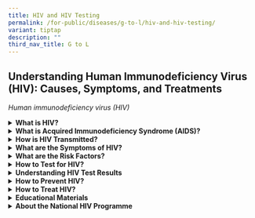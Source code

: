 ```yaml
---
title: HIV and HIV Testing
permalink: /for-public/diseases/g-to-l/hiv-and-hiv-testing/
variant: tiptap
description: ""
third_nav_title: G to L
---
```

<h2>Understanding Human Immunodeficiency Virus (HIV): Causes, Symptoms, and Treatments</h2>
<p><em>Human immunodeficiency virus (HIV)</em>
</p>
<div data-type="detailGroup" class="isomer-accordion isomer-accordion-white">
<details class="isomer-details">
<summary><strong>What is HIV?</strong>
</summary>
<div data-type="detailsContent" class="isomer-details-content">
<p>Human immunodeficiency virus (HIV) is a virus that weakens your body’s
immune system by destroying CD4 (T-cell) lymphocytes. It is spread through
bodily fluids like breast milk, blood, semen, or vaginal discharge from
a person living with HIV.&nbsp;</p>
<p>Most people contract HIV through unprotected sex, sharing or using unsanitised
drug equipment like needles, or not taking medication to prevent or treat
HIV. If untreated, HIV can lead to acquired immunodeficiency syndrome (AIDS).&nbsp;</p>
</div>
</details>
<details class="isomer-details">
<summary><strong>What is Acquired Immunodeficiency Syndrome (AIDS)?</strong>
</summary>
<div data-type="detailsContent" class="isomer-details-content">
<p>Acquired immunodeficiency syndrome (AIDS) is an advanced stage of HIV
infection, causing your immune system to be severely weakened. You receive
an AIDS diagnosis when:</p>
<ul data-tight="true" class="tight">
<li>
<p>Your CD4 cell count falls below 200 cells/mm<sup>3</sup>; or</p>
</li>
<li>
<p>You develop one or more opportunistic infections regardless of your CD4
cell count.</p>
</li>
</ul>
<p>For reference, a healthy CD4 cell count is above 500 cells/mm<sup>3</sup>.</p>
</div>
</details>
<details class="isomer-details">
<summary><strong>How is HIV Transmitted?</strong>
</summary>
<div data-type="detailsContent" class="isomer-details-content">
<p>HIV is transmitted through:</p>
<ul data-tight="true" class="tight">
<li>
<p>Unprotected vaginal or anal sex with an infected person;</p>
</li>
<li>
<p>Sharing of contaminated needles and sharps;</p>
</li>
<li>
<p>Infected women transmitting HIV to their baby during pregnancy, birth,
or breastfeeding; or</p>
</li>
<li>
<p>Contact with infected blood and blood products (e.g. organs, plasma).</p>
</li>
</ul>
<p>HIV does not spread via:</p>
<ul data-tight="true" class="tight">
<li>
<p>Shaking hands, hugging, or touching;</p>
</li>
<li>
<p>Saliva, tears, or sweat;</p>
</li>
<li>
<p>Kissing;</p>
</li>
<li>
<p>Coughing or sneezing;</p>
</li>
<li>
<p>Sharing food and drinks;</p>
</li>
<li>
<p>Toilet seats;</p>
</li>
<li>
<p>Touching of common surfaces;</p>
</li>
<li>
<p>Mosquitoes, ticks, or other insects;</p>
</li>
<li>
<p>Air or water; or</p>
</li>
<li>
<p>Drinking fountains.</p>
</li>
</ul>
</div>
</details>
<details class="isomer-details">
<summary><strong>What are the Symptoms of HIV?</strong>
</summary>
<div data-type="detailsContent" class="isomer-details-content">
<p>HIV infection progresses through four different stages:</p>
<p><strong><u>Seroconversion Illness/Acute Retroviral Syndrome&nbsp;</u></strong>
</p>
<p>This stage is characterised by flu-like symptoms like fever, swelling
of the lymph nodes, rash, sore throat, muscle pain, diarrhoea, nausea,
vomiting, headache, weight loss, or oral thrush. Some individuals may have
oral and genital ulcerations and neurological illnesses like aseptic meningitis.
The symptoms usually resolve on their own in most patients. The median
duration is 20 days, but it could range from less than a week to three
months.</p>
<p><strong><u>Asymptomatic (“Latent”) Disease</u></strong>
</p>
<p>There are no specific symptoms or signs in this stage, but the virus is
actively replicating and destroying the immune system by reducing CD4 cell
count. Swollen lymph nodes, which are often not noticed by the patient,
are usually present.</p>
<p><strong><u>Symptomatic Disease</u></strong>
</p>
<p>This stage presents more obvious symptoms such as:</p>
<ul data-tight="true" class="tight">
<li>
<p>Fever;&nbsp;</p>
</li>
<li>
<p>Weight loss;&nbsp;</p>
</li>
<li>
<p>Swollen lymph nodes;&nbsp;</p>
</li>
<li>
<p>Skin and oral conditions (such as oral thrush, hairy leukoplakia, herpes
zoster, recurrent herpes simplex); and&nbsp;</p>
</li>
<li>
<p>Immunological conditions (such as having . idiopathic thrombocytopenic
purpura, multiple drug allergies).</p>
</li>
</ul>
<p><strong><u>AIDS</u></strong>
</p>
<p>The last stage of infection is characterised by:</p>
<ul data-tight="true" class="tight">
<li>
<p>Your CD4 cell count falling below 200 cells/mm<sup>3</sup>; or</p>
</li>
<li>
<p>Developing one or more opportunistic infections regardless of your CD4
cell count.</p>
</li>
</ul>
<p>Opportunistic infections include:</p>
<ul data-tight="true" class="tight">
<li>
<p>Viral: Persistent HSV ulceration for more than 1 month; CMV retinitis
or diseases involving body parts other than the liver, spleen, or lymph
nodes.</p>
</li>
<li>
<p>Bacterial: Tuberculosis (especially extrapulmonary); atypical mycobacteria
infections; recurrent bacterial pneumonia (2 or more episodes in 1 year);
recurrent non-typhoid-salmonella septicaemia.</p>
</li>
<li>
<p>Fungi: Oesophageal candidiasis; cryptococcal meningitis; histoplasmosis
(extra-pulmonary); pneumocystis jiroveci pneumonia.</p>
</li>
<li>
<p>Protozoa: Cerebral toxoplasmosis; cryptosporidial diarrhoea.</p>
</li>
<li>
<p>Selected tumours: Non-Hodgkin’s lymphoma; CNS lymphoma; Kaposi’s sarcoma;
cervical cancer.</p>
</li>
<li>
<p>Others: Wasting; dementia; progressive multi-focal leucoencepholopathy.</p>
</li>
</ul>
</div>
</details>
<details class="isomer-details">
<summary><strong>What are the Risk Factors?</strong>
</summary>
<div data-type="detailsContent" class="isomer-details-content">
<p>Risk factors include:</p>
<ul data-tight="true" class="tight">
<li>
<p>Unprotected sex with a person who has a HIV detectable viral load;</p>
</li>
<li>
<p>Having multiple sexual partners;</p>
</li>
<li>
<p>Inconsistent condom use;</p>
</li>
<li>
<p>Engaging in sexual activities under the influence of alcohol or other
drugs;</p>
</li>
<li>
<p>Sharing needles, syringes or other drug injection equipment;</p>
</li>
<li>
<p>Exchanging sex for money or drugs; or&nbsp;</p>
</li>
<li>
<p>History or current presence of other STIs.&nbsp;</p>
</li>
</ul>
</div>
</details>
<details class="isomer-details">
<summary><strong>How to Test for HIV?&nbsp;</strong>
</summary>
<div data-type="detailsContent" class="isomer-details-content">
<p>Getting tested for HIV is the only way to know your status. Delaying detection
and diagnosis could lead to poorer prognosis and treatment outcomes, increasing
the risk of transmission.</p>
<p>In Singapore, HIV testing is typically performed in hospitals, clinics,
and community-based organisations. Some clinics provide anonymous or rapid
testing services, where the latter can provide results in 20 minutes.&nbsp;</p>
<p>You can also use HIV self-test kits. They can be purchased under the HIV
self-testing pilot programme at the Department of Sexually Transmitted
Infections Control (DSC) Clinic and Action for AIDS (AfA) Anonymous Test
Site (ATS).&nbsp;</p>
<p>Learn about HIV self-test kits <u>here</u>.</p>
</div>
</details>
<details class="isomer-details">
<summary><strong>Understanding HIV Test Results</strong>
</summary>
<div data-type="detailsContent" class="isomer-details-content">
<p>You Tested Negative for HIV. What’s Next?</p>
<p>A negative result means there were no signs of a HIV infection in your
sample. However, you might still be infected because HIV takes about one
to six weeks to incubate. The time between potential exposure and testing
is called the window period.</p>
<p>Different HIV tests have different window periods. Ask your healthcare
provider about the window period for the HIV test you are taking. For HIV
self-test kits, you can find the information &nbsp;in the package.&nbsp;</p>
<p>If you have a negative HIV test result and the last possible HIV exposure
was:</p>
<table style="minWidth: 50px">
<colgroup>
<col>
<col>
</colgroup>
<tbody>
<tr>
<td rowspan="1" colspan="1">
<p>Less than 72 hours ago</p>
</td>
<td rowspan="1" colspan="1">
<p>You may need post-exposure prophylaxis (PEP) (see PEP below under ‘HIV
Prevention and Treatment’).</p>
</td>
</tr>
<tr>
<td rowspan="1" colspan="1">
<p>Less than 90 days ago</p>
</td>
<td rowspan="1" colspan="1">
<p>You will need to repeat the HIV test.</p>
</td>
</tr>
</tbody>
</table>
<p>If you get a negative test result again after the window period, and have
no possible HIV exposure during that time, then you do not have HIV.&nbsp;</p>
<p>You Tested HIV Positive, What’s Next?</p>
<p>All positive test results require a follow-up test for confirmation.&nbsp;</p>
<p>If you test positive:</p>
<table style="minWidth: 50px">
<colgroup>
<col>
<col>
</colgroup>
<tbody>
<tr>
<td rowspan="1" colspan="1">
<p>On a HIV self-test kit</p>
</td>
<td rowspan="1" colspan="1">
<p>Repeat the testing at a healthcare facility; includes <a href="https://www.healthhub.sg/a-z/diseases-and-conditions/18/topics_hiv_aids" rel="noopener noreferrer nofollow" target="_blank">anonymous testing</a> sites.</p>
</td>
</tr>
<tr>
<td rowspan="1" colspan="1">
<p>At a healthcare facility</p>
</td>
<td rowspan="1" colspan="1">
<p>Repeat testing will be done automatically.</p>
</td>
</tr>
</tbody>
</table>
<p>If you get a positive test result again, it means you have HIV.&nbsp;</p>
<p>What to do When Diagnosed with HIV?</p>
<p>There is currently no effective cure for HIV, but it can be controlled
with proper care. This can be done through antiretroviral therapy (ART).
With early detection and treatment, people living with HIV can live long,
healthy lives, and protect their partners.&nbsp;</p>
<p>HIV treatment is available in most public hospitals like the <a href="https://www.ncid.sg/Facilities-Services/Services/Pages/Clinical-HIV-Programme.aspx" rel="noopener noreferrer nofollow" target="_blank">National Centre for Infectious Diseases (NCID)</a>,
<a href="https://www.nuh.com.sg/care-at-nuh/specialties/medicine/infectious-diseases" rel="noopener noreferrer nofollow" target="_blank">National University Hospital (NUH)</a>, Singapore General Hospital (SGH),
and Changi General Hospital (CGH); and private healthcare institutions
in Singapore. Most HIV medications are <a href="https://www.moh.gov.sg/healthcare-schemes-subsidies/subsidised-drug-list" rel="noopener noreferrer nofollow" target="_blank">subsidised</a>,
making them accessible and affordable.&nbsp;</p>
</div>
</details>
<details class="isomer-details">
<summary><strong>How to Prevent HIV?</strong>
</summary>
<div data-type="detailsContent" class="isomer-details-content">
<p>How to Prevent Getting HIV?</p>
<p>Staying HIV negative means:</p>
<ul data-tight="true" class="tight">
<li>
<p>Practising the ABCD approach to prevent HIV (Abstinence from casual sex,
Be faithful, Correct and consistent condom usage, and early Detection);</p>
</li>
<li>
<p>Considering taking pre-exposure prophylaxis (PrEP) treatment if there
is ongoing risk (see PrEP below under ‘HIV Prevention and Treatment’);
and</p>
</li>
<li>
<p>Testing regularly for HIV, or every 3–6 months if you engage in risky
behaviours.&nbsp;&nbsp;&nbsp;</p>
</li>
</ul>
<p>&nbsp;</p>
<p>What is Pre-exposure Prophylaxis (PrEP) Treatment?</p>
<p>Pre-exposure Prophylaxis (PrEP) is a risk-reduction treatment against
HIV. When taken as prescribed, PrEP is highly effective at preventing HIV
infection. PrEP only protects against HIV, so condom use is still important
to prevent other sexually transmitted infections (STIs).&nbsp;</p>
<p>Find out if PrEP is suitable for you <a href="https://form.gov.sg/633d18823c24b6001161899a" rel="noopener noreferrer nofollow" target="_blank">here</a>.&nbsp;</p>
<p>Talk to your doctor if you are interested in PrEP.</p>
<p>What is Post-exposure Prophylaxis (PEP) Treatment?</p>
<p>Post-exposure prophylaxis (PEP) is a short course of HIV medicine to prevent
its transmission. It must be used within 72 hours of possible high-risk
exposure and should only be used during emergencies. High-risk exposure
to HIV includes:</p>
<ul data-tight="true" class="tight">
<li>
<p>Any unprotected anal or vaginal sex with someone who is HIV positive or
belongs to a HIV-risk group (commercial sex workers, IV drug users, men
who have sex with men, or bisexual men);</p>
</li>
<li>
<p>Sharing or exposure to contaminated needles or blades, particularly needle-stick
injuries; or</p>
</li>
<li>
<p>Victims of sexual assault.</p>
</li>
</ul>
<p>PEP is not meant for regular use, and it is not a substitute for other
HIV prevention methods such as consistent condom use. You should consider
PrEP instead if you are repeatedly exposed to HIV.</p>
<p>Talk to your doctor if you think you need PEP. Should you require PEP
during emergencies, please visit the Emergency Department of any public
hospital and request for it.</p>
</div>
</details>
<details class="isomer-details">
<summary><strong>How to Treat HIV?</strong>
</summary>
<div data-type="detailsContent" class="isomer-details-content">
<p>What is Antiretroviral Therapy (ART)?</p>
<p>Antiretroviral Therapy (ART) is recommended for all individuals living
with HIV. Although ART cannot cure HIV, it can control the virus and help
them live longer, healthier lives. ART can also reduce the risk of HIV
transmission, but it does not prevent transmission of other STIs.</p>
<p>What is Treatment as Prevention (TasP)?</p>
<p>Treatment as Prevention (TasP) refers to the use of HIV medicine to decrease
the risk of HIV transmission. People living with HIV who take the medicine
as prescribed can suppress their HIV viral load to an undetectable level
(less than 50 copies/ml), reducing the risk of HIV transmission to others
(i.e. Undetectable = Untransmittable, U=U).</p>
</div>
</details>
<details class="isomer-details">
<summary><strong>Educational Materials</strong>
</summary>
<div data-type="detailsContent" class="isomer-details-content">
<p>National HIV Recommendations and Guidelines&nbsp;</p>
<p>Developed by the National HIV Programme (NHIVP), the following recommendations
and guidelines are used to promote HIV prevention, treatment, and care:</p>
<ul data-tight="true" class="tight">
<li>
<p>HIV Testing Recommendations;</p>
</li>
<li>
<p>Pre-Exposure Prophylaxis (PrEP) Guidance;</p>
</li>
<li>
<p>Antiretroviral Therapy (ART) Recommendations; and&nbsp;</p>
</li>
<li>
<p>Primary Care Recommendations.</p>
</li>
</ul>
<p>Find the guidelines <a href="https://www.ncid.sg/nhivp" rel="noopener noreferrer nofollow" target="_blank">here</a>.&nbsp;</p>
<p>National Campaigns</p>
<p>The NHIVP and its partners develop education campaigns aimed at debunking
HIV myths and misconceptions, promoting HIV prevention, testing and treatment,
and stopping HIV stigma.&nbsp;</p>
<p>HIV Doesn’t Differentiate (2022 &amp; 2023)</p>
<p>&nbsp;</p>
<p><u>Content Pieces</u>
</p>
<p>·&nbsp;&nbsp;&nbsp;&nbsp;&nbsp;&nbsp; <a href="https://www.youtube.com/watch?v=spkGLUw92No" rel="noopener noreferrer nofollow" target="_blank">Why you need to do a HIV test right now</a>,
R u okay, NCID, 2023</p>
<p>·&nbsp;&nbsp;&nbsp;&nbsp;&nbsp;&nbsp; <a href="https://www.awedio.sg/podcast-ep/095934d8-0824-439e-87de-b0ca001e3a40/" rel="noopener noreferrer nofollow" target="_blank">The Brightside with Carol, Lavinia &amp; Shehzad</a>,
ONE FM, DSC Clinic, 2023&nbsp;</p>
<p>·&nbsp;&nbsp;&nbsp;&nbsp;&nbsp;&nbsp; ​健康粉&nbsp;tastic with Violet Fenying:&nbsp;
<a href="https://fb.watch/pF_J5MrDfw/" rel="noopener noreferrer nofollow" target="_blank">Dr Lee Pei Hua</a>&nbsp;(NCID),&nbsp;<a href="https://fb.watch/pF_BLjD2Wj/" rel="noopener noreferrer nofollow" target="_blank">Dr Edwin Sng</a>&nbsp;(CGH), Love 97.2,
2023</p>
<p>·&nbsp;&nbsp;&nbsp;&nbsp;&nbsp;&nbsp; Lunch belt with Aura Shai:&nbsp;
<a href="https://fb.watch/oShrziwEm5/?mibextid=Nif5oz" rel="noopener noreferrer nofollow" target="_blank">Dr Terrence Chiew</a>&nbsp;(NSC),&nbsp;<a href="https://www.facebook.com/share/v/9DUHFKQonvNRsZhF/?mibextid=WC7FNe" rel="noopener noreferrer nofollow" target="_blank">Dr Dhiya Metussin</a>&nbsp;(NCID),
Warna, 2023</p>
<p>·&nbsp;&nbsp;&nbsp;&nbsp;&nbsp;&nbsp; Vanakkam Singai with Haleema &amp;
Rafi, SGH:&nbsp;<a href="https://fb.watch/pFZizwzg-U/?mibextid=Nif5oz" rel="noopener noreferrer nofollow" target="_blank">Session 1</a>,&nbsp;
<a href="https://fb.watch/pFZeOrkXgB/?mibextid=Nif5oz" rel="noopener noreferrer nofollow" target="_blank">Session 2</a>, Oli 968, 2023</p>
<p>·&nbsp;&nbsp;&nbsp;&nbsp;&nbsp;&nbsp; <a href="https://www.channelnewsasia.com/advertorial/when-it-comes-hiv-getting-tested-only-way-be-sure-3122431" rel="noopener noreferrer nofollow" target="_blank">When it Comes to HIV, Getting Tested is the Only Way to be Sure</a>,
CNA, NCID, 2022</p>
<p>·&nbsp;&nbsp;&nbsp;&nbsp;&nbsp;&nbsp; <a href="https://www.youtube.com/watch?v=fVHiAMTVvV4" rel="noopener noreferrer nofollow" target="_blank">There’s a “Plan B” Pill that Prevents HIV Infection?</a>,
MOSG, The Daily Ketchup #162, NCID, 2022</p>
<p>·&nbsp;&nbsp;&nbsp;&nbsp;&nbsp;&nbsp; <a href="https://www.youtube.com/watch?v=ZKuWF-30Kbg" rel="noopener noreferrer nofollow" target="_blank">ABCD 证明你的爱</a>, King
Kong Media Production, 2022</p>
<p>·&nbsp;&nbsp;&nbsp;&nbsp;&nbsp;&nbsp; <a href="https://youtu.be/g7_W6YCnYUg" rel="noopener noreferrer nofollow" target="_blank">HIV (What Do We Know?) – Just Saying</a>,
The Backstage Bunch, DSC Clinic, 2023</p>
<p>With Early and Effective Treatment, People Living with HIV Can Lead Lives
No Different from Others (2021)&nbsp;</p>
<p></p>
<p><u>&nbsp;</u>
</p>
<p><u>Content Pieces</u>
</p>
<p>·&nbsp;&nbsp;&nbsp;&nbsp;&nbsp;&nbsp; <a href="https://mothership.sg/2021/12/living-with-hiv-half-truths/" rel="noopener noreferrer nofollow" target="_blank">Living with HIV Half-truths</a>,
Mothership, NCID, 2021</p>
<p>·&nbsp;&nbsp;&nbsp;&nbsp;&nbsp;&nbsp; <a href="https://www.ricemedia.co/risk-diclosing-hiv-status-workplace/" rel="noopener noreferrer nofollow" target="_blank">Is Silence Really Golden When it Comes to Disclosing HIV Status at Work?</a>,
Rice Media Editorial piece, SNEF, 2022</p>
<p>·&nbsp;&nbsp;&nbsp;&nbsp;&nbsp;&nbsp; <a href="https://www.youtube.com/watch?v=Z2f54rzgWF8" rel="noopener noreferrer nofollow" target="_blank">Why is HIV Still Taboo in Singapore?</a>,
MOSG TDK #61, NCID, 2022</p>
<p>·&nbsp;&nbsp;&nbsp;&nbsp;&nbsp;&nbsp; <a href="https://youtu.be/AerIvqLfzpg" rel="noopener noreferrer nofollow" target="_blank">The REAL HIV Issue in Singapore</a> -
Despite decades of research and development, medical advancements, and
public education, why do people living with HIV in Singapore continue to
face stigma and discrimination?, MOSG Micro-documentary, NUH, 2022</p>
<p>It’s Time to Spread the Facts (2019)</p>
<p></p>
<p>Click the poster to watch the campaign videos.</p>
<p>Articles in Media and Publications&nbsp;</p>
<p>1.&nbsp;&nbsp;&nbsp;&nbsp;&nbsp; <a href="https://www.channelnewsasia.com/singapore/new-hiv-infections-among-singapore-residents-fall-lowest-level-1998-3558166" rel="noopener noreferrer nofollow" target="_blank">New HIV Infections Among Singapore Residents Fall to Lowest Level Since 1998</a>,
CNA, 2023</p>
<p>2.&nbsp;&nbsp;&nbsp;&nbsp;&nbsp; <a href="https://www.beritaharian.sg/wacana/hiv-boleh-dirawat" rel="noopener noreferrer nofollow" target="_blank">HIV can be Treated</a>,
Berita Harian, 2023</p>
<p>3.&nbsp;&nbsp;&nbsp;&nbsp;&nbsp; <a href="https://www.herworld.com/life/wellness/health-matters-why-we-need-to-destigmatise-hiv/" rel="noopener noreferrer nofollow" target="_blank">Health Matters: Why We Need to Destigmatise Attitudes Towards HIV</a>,
Her World, 2022</p>
<p>4.&nbsp;&nbsp;&nbsp;&nbsp;&nbsp; <a href="https://www.ncid.sg/About-NCID/Pages/Infectious-Disease-Intelligence.aspx" rel="noopener noreferrer nofollow" target="_blank">Living with HIV in an Age of COVID-19</a>,
NCID Intelligence, 2022</p>
<p>5.&nbsp;&nbsp;&nbsp;&nbsp;&nbsp; <a href="https://www.ncid.sg/Health-Professionals/Articles/Pages/Ending-HIV-(and-it%27s-stigma)-in-Singapore---the-ambitious-goal-of-the-National-HIV-Programme.aspx" rel="noopener noreferrer nofollow" target="_blank">Ending HIV (and its stigma) in Singapore - the Ambitious Goal of the NHIVP</a>,
NCID, 2021</p>
<p>6.&nbsp;&nbsp;&nbsp;&nbsp;&nbsp; <a href="https://www.ncid.sg/News-Events/News/Pages/HIV-and-COVID-19-Lessons-from-two-plagues.aspx" rel="noopener noreferrer nofollow" target="_blank">HIV and COVID-19: Lessons from Two Plagues</a>,
The Straits Times, 2020</p>
<p>7.&nbsp;&nbsp;&nbsp;&nbsp;&nbsp; <a href="https://www.straitstimes.com/opinion/need-to-maintain-trust-with-people-living-with-hiv" rel="noopener noreferrer nofollow" target="_blank">Need to Maintain Trust with People Living with HIV</a>,
The Straits Times, 2019</p>
</div>
</details>
<details class="isomer-details">
<summary><strong>About the National HIV Programme</strong>
</summary>
<div data-type="detailsContent" class="isomer-details-content">
<p>The National HIV Programme (NHIVP) is a nationwide programme to end HIV
in Singapore. Led by &nbsp;the Communicable Diseases Agency (CDA), NHIVP
encompasses clinical HIV management; formulation and recommendations for
national guidelines and policymaking; surveillance; training of healthcare
workers; and public education.</p>
<p>Through these efforts, the NHVIP aims to achieve the UNAIDS 90-90-90 /
95-95-95 targets, provide quality and holistic patient-centred care for
those living with HIV in Singapore, and foster environments free from stigma
and discrimination. Get more information on the programme <u>here</u>.</p>
</div>
</details>
</div>
<p></p>